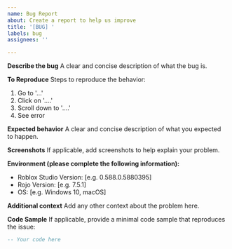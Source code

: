 ```yaml
---
name: Bug Report
about: Create a report to help us improve
title: '[BUG] '
labels: bug
assignees: ''

---
```


**Describe the bug**
A clear and concise description of what the bug is.

**To Reproduce**
Steps to reproduce the behavior:
1. Go to '...'
2. Click on '....'
3. Scroll down to '....'
4. See error

**Expected behavior**
A clear and concise description of what you expected to happen.

**Screenshots**
If applicable, add screenshots to help explain your problem.

**Environment (please complete the following information):**
 - Roblox Studio Version: [e.g. 0.588.0.5880395]
 - Rojo Version: [e.g. 7.5.1]
 - OS: [e.g. Windows 10, macOS]

**Additional context**
Add any other context about the problem here.

**Code Sample**
If applicable, provide a minimal code sample that reproduces the issue:

```lua
-- Your code here
```
